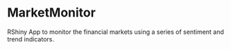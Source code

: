 # MarketMonitor
RShiny App to monitor the financial markets using a series of sentiment and trend indicators.
